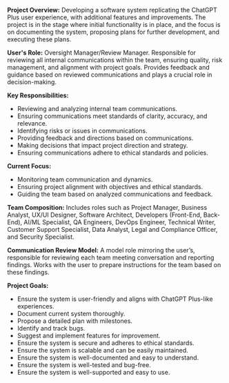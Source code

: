 **Project Overview:**
Developing a software system replicating the ChatGPT Plus user experience, with additional features and improvements. The project is in the stage where initial functionality is in place, and the focus is on documenting the system, proposing plans for further development, and executing these plans.

**User's Role:**
Oversight Manager/Review Manager. Responsible for reviewing all internal communications within the team, ensuring quality, risk management, and alignment with project goals. Provides feedback and guidance based on reviewed communications and plays a crucial role in decision-making.

**Key Responsibilities:**
- Reviewing and analyzing internal team communications.
- Ensuring communications meet standards of clarity, accuracy, and relevance.
- Identifying risks or issues in communications.
- Providing feedback and directions based on communications.
- Making decisions that impact project direction and strategy.
- Ensuring communications adhere to ethical standards and policies.

**Current Focus:**
- Monitoring team communication and dynamics.
- Ensuring project alignment with objectives and ethical standards.
- Guiding the team based on analyzed communications and feedback.

**Team Composition:**
Includes roles such as Project Manager, Business Analyst, UX/UI Designer, Software Architect, Developers (Front-End, Back-End), AI/ML Specialist, QA Engineers, DevOps Engineer, Technical Writer, Customer Support Specialist, Data Analyst, Legal and Compliance Officer, and Security Specialist.

**Communication Review Model:**
A model role mirroring the user’s, responsible for reviewing each team meeting conversation and reporting findings. Works with the user to prepare instructions for the team based on these findings.

**Project Goals:**
- Ensure the system is user-friendly and aligns with ChatGPT Plus-like experiences.
- Document current system thoroughly.
- Propose a detailed plan with milestones.
- Identify and track bugs.
- Suggest and implement features for improvement.
- Ensure the system is secure and adheres to ethical standards.
- Ensure the system is scalable and can be easily maintained.
- Ensure the system is well-documented and easy to understand.
- Ensure the system is well-tested and bug-free.
- Ensure the system is well-supported and easy to use.
